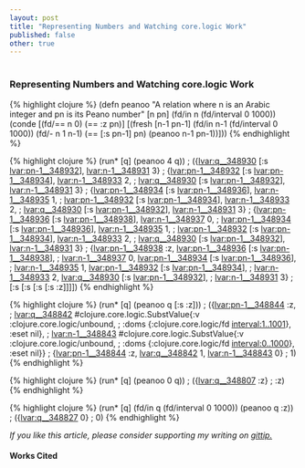 ```yaml
---
layout: post
title: "Representing Numbers and Watching core.logic Work"
published: false
other: true
---
```

# 
# 
### Representing Numbers and Watching core.logic Work

{% highlight clojure %}
(defn peanoo
  "A relation where n is an Arabic integer and pn is its Peano number"
  [n pn]
  (fd/in n (fd/interval 0 1000))
  (conde
    [(fd/== n 0) (== :z pn)]
    [(fresh [n-1 pn-1]
      (fd/in n-1 (fd/interval 0 1000))
      (fd/- n 1 n-1)
      (== [:s pn-1] pn)
      (peanoo n-1 pn-1))]))
{% endhighlight %}

{% highlight clojure %}
(run* 
  [q]
  (peanoo 4 q))
; ({<lvar:q__348930> [:s <lvar:pn-1__348932>], <lvar:n-1__348931> 3}
; {<lvar:pn-1__348932> [:s <lvar:pn-1__348934>], <lvar:n-1__348933> 2,
;   <lvar:q__348930> [:s <lvar:pn-1__348932>], <lvar:n-1__348931> 3}
; {<lvar:pn-1__348934> [:s <lvar:pn-1__348936>], <lvar:n-1__348935> 1,
;   <lvar:pn-1__348932> [:s <lvar:pn-1__348934>], <lvar:n-1__348933> 2,
;   <lvar:q__348930> [:s <lvar:pn-1__348932>], <lvar:n-1__348931> 3}
; {<lvar:pn-1__348936> [:s <lvar:pn-1__348938>], <lvar:n-1__348937> 0, 
;   <lvar:pn-1__348934> [:s <lvar:pn-1__348936>], <lvar:n-1__348935> 1,
;   <lvar:pn-1__348932> [:s <lvar:pn-1__348934>], <lvar:n-1__348933> 2,
;   <lvar:q__348930> [:s <lvar:pn-1__348932>], <lvar:n-1__348931> 3}
; {<lvar:pn-1__348938> :z, <lvar:pn-1__348936> [:s <lvar:pn-1__348938>],
;   <lvar:n-1__348937> 0, <lvar:pn-1__348934> [:s <lvar:pn-1__348936>],
;   <lvar:n-1__348935> 1, <lvar:pn-1__348932> [:s <lvar:pn-1__348934>],
;   <lvar:n-1__348933> 2, <lvar:q__348930> [:s <lvar:pn-1__348932>],
;   <lvar:n-1__348931> 3}
; [:s [:s [:s [:s :z]]]])
{% endhighlight %}

{% highlight clojure %}
(run*
  [q]
  (peanoo q [:s :z]))
; ({<lvar:pn-1__348844> :z, 
;   <lvar:q__348842> #clojure.core.logic.SubstValue{:v :clojure.core.logic/unbound,
;   :doms {:clojure.core.logic/fd <interval:1..1001>}, :eset nil},
;   <lvar:n-1__348843> #clojure.core.logic.SubstValue{:v :clojure.core.logic/unbound,
;   :doms {:clojure.core.logic/fd <interval:0..1000>}, :eset nil}}
; {<lvar:pn-1__348844> :z, <lvar:q__348842> 1, <lvar:n-1__348843> 0}
; 1)
{% endhighlight %}

{% highlight clojure %}
(run*
  [q]
  (peanoo 0 q))
; ({<lvar:q__348807> :z}
; :z)
{% endhighlight %}

{% highlight clojure %}
(run*
  [q]
  (fd/in q (fd/interval 0 1000))
  (peanoo q :z))
; ({<lvar:q__348827> 0}
; 0)
{% endhighlight %}

*If you like this article, please consider supporting my writing on <a href="https://www.gittip.com/mrb_bk/">gittip.</a>*

#### Works Cited
